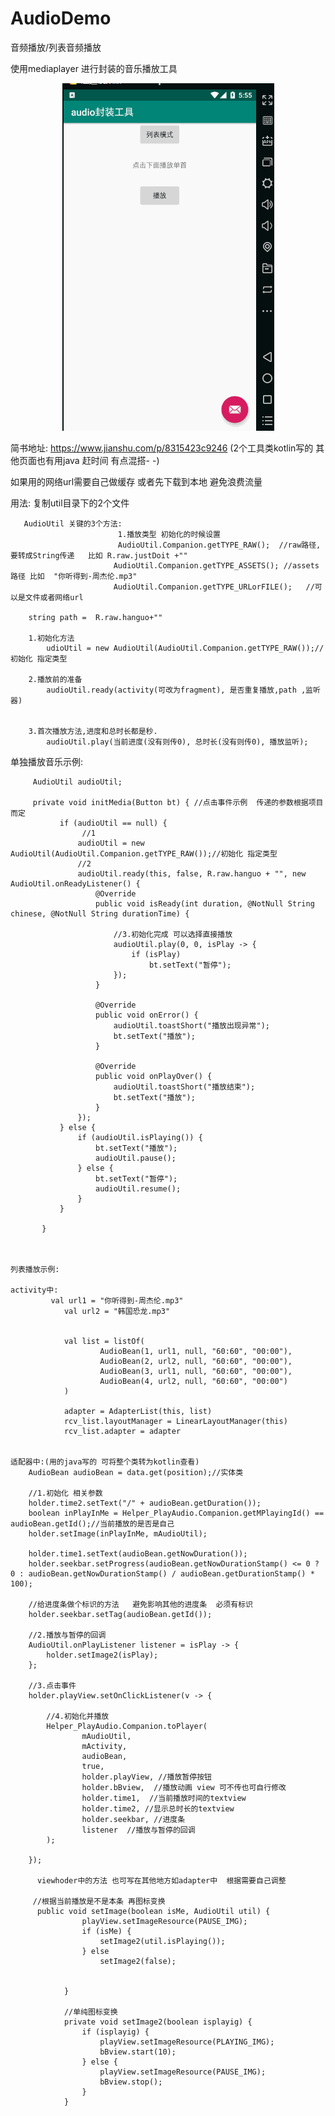 # AudioDemo
音频播放/列表音频播放

使用mediaplayer 进行封装的音乐播放工具
<p align='center'>
<img src='image/1.gif' title='images' style='max-width:600px'></img>
</p>

简书地址: https://www.jianshu.com/p/8315423c9246
 (2个工具类kotlin写的  其他页面也有用java  赶时间 有点混搭- -)

  如果用的网络url需要自己做缓存 或者先下载到本地  避免浪费流量

   用法:
复制util目录下的2个文件


       AudioUtil 关键的3个方法:
                            1.播放类型 初始化的时候设置
                            AudioUtil.Companion.getTYPE_RAW();  //raw路径,要转成String传递   比如 R.raw.justDoit +""
                           AudioUtil.Companion.getTYPE_ASSETS(); //assets路径 比如  "你听得到-周杰伦.mp3"
                           AudioUtil.Companion.getTYPE_URLorFILE();   //可以是文件或者网络url

        string path =  R.raw.hanguo+""

        1.初始化方法
            udioUtil = new AudioUtil(AudioUtil.Companion.getTYPE_RAW());//初始化 指定类型

        2.播放前的准备
            audioUtil.ready(activity(可改为fragment), 是否重复播放,path ,监听器)


        3.首次播放方法,进度和总时长都是秒.
            audioUtil.play(当前进度(没有则传0), 总时长(没有则传0), 播放监听);



   单独播放音乐示例:

         AudioUtil audioUtil;

         private void initMedia(Button bt) { //点击事件示例  传递的参数根据项目而定
               if (audioUtil == null) {
                    //1
                   audioUtil = new AudioUtil(AudioUtil.Companion.getTYPE_RAW());//初始化 指定类型
                   //2
                   audioUtil.ready(this, false, R.raw.hanguo + "", new AudioUtil.onReadyListener() {
                       @Override
                       public void isReady(int duration, @NotNull String chinese, @NotNull String durationTime) {

                           //3.初始化完成 可以选择直接播放
                           audioUtil.play(0, 0, isPlay -> {
                               if (isPlay)
                                   bt.setText("暂停");
                           });
                       }

                       @Override
                       public void onError() {
                           audioUtil.toastShort("播放出现异常");
                           bt.setText("播放");
                       }

                       @Override
                       public void onPlayOver() {
                           audioUtil.toastShort("播放结束");
                           bt.setText("播放");
                       }
                   });
               } else {
                   if (audioUtil.isPlaying()) {
                       bt.setText("播放");
                       audioUtil.pause();
                   } else {
                       bt.setText("暂停");
                       audioUtil.resume();
                   }
               }

           }



    列表播放示例:

    activity中:
             val url1 = "你听得到-周杰伦.mp3"
                val url2 = "韩国恐龙.mp3"


                val list = listOf(
                        AudioBean(1, url1, null, "60:60", "00:00"),
                        AudioBean(2, url2, null, "60:60", "00:00"),
                        AudioBean(3, url1, null, "60:60", "00:00"),
                        AudioBean(4, url2, null, "60:60", "00:00")
                )

                adapter = AdapterList(this, list)
                rcv_list.layoutManager = LinearLayoutManager(this)
                rcv_list.adapter = adapter


    适配器中:(用的java写的 可将整个类转为kotlin查看)
        AudioBean audioBean = data.get(position);//实体类

        //1.初始化 相关参数
        holder.time2.setText("/" + audioBean.getDuration());
        boolean inPlayInMe = Helper_PlayAudio.Companion.getMPlayingId() == audioBean.getId();//当前播放的是否是自己
        holder.setImage(inPlayInMe, mAudioUtil);

        holder.time1.setText(audioBean.getNowDuration());
        holder.seekbar.setProgress(audioBean.getNowDurationStamp() <= 0 ? 0 : audioBean.getNowDurationStamp() / audioBean.getDurationStamp() * 100);

        //给进度条做个标识的方法   避免影响其他的进度条  必须有标识
        holder.seekbar.setTag(audioBean.getId());

        //2.播放与暂停的回调
        AudioUtil.onPlayListener listener = isPlay -> {
            holder.setImage2(isPlay);
        };

        //3.点击事件
        holder.playView.setOnClickListener(v -> {

            //4.初始化并播放
            Helper_PlayAudio.Companion.toPlayer(
                    mAudioUtil,
                    mActivity,
                    audioBean,
                    true,
                    holder.playView, //播放暂停按钮
                    holder.bBview,  //播放动画 view 可不传也可自行修改
                    holder.time1,  //当前播放时间的textview
                    holder.time2, //显示总时长的textview
                    holder.seekbar, //进度条
                    listener  //播放与暂停的回调
            );

        });

          viewhoder中的方法 也可写在其他地方如adapter中  根据需要自己调整

         //根据当前播放是不是本条 再图标变换
          public void setImage(boolean isMe, AudioUtil util) {
                    playView.setImageResource(PAUSE_IMG);
                    if (isMe) {
                        setImage2(util.isPlaying());
                    } else
                        setImage2(false);


                }

                //单纯图标变换
                private void setImage2(boolean isplayig) {
                    if (isplayig) {
                        playView.setImageResource(PLAYING_IMG);
                        bBview.start(10);
                    } else {
                        playView.setImageResource(PAUSE_IMG);
                        bBview.stop();
                    }
                }

